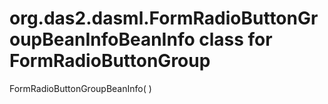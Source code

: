 # org.das2.dasml.FormRadioButtonGroupBeanInfoBeanInfo class for FormRadioButtonGroup
FormRadioButtonGroupBeanInfo( )


